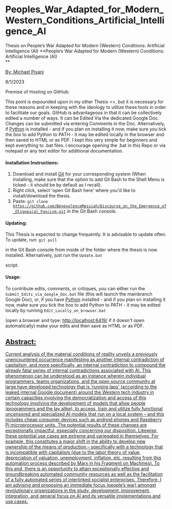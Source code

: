 # Peoples_War_Adapted_for_Modern_Western_Conditions_Artificial_Intelligence_AI
Thesis on People’s War Adapted for Modern (Western) Conditions: Artificial Intelligence (AI)
**People’s War Adapted for Modern (Western) Conditions: Artificial Intelligence (AI) \
**

<span style="text-decoration:underline;">By: Michael Pisani</span>

8/1/2023

Premise of Hosting on GitHub:

This point is expounded upon in my other Thesis <>, but it is necessary for these reasons and in keeping with the ideology to utilize these tools in order to facilitate our goals. GitHub is advantageous in that it can be collectively edited a number of ways. It can be Edited Via the dedicated Google Doc. Changes can be submitted via entering Comments in the Doc. Alternatively, if [Python](https://www.python.org/downloads/) is installed - and if you plan on installing it now, make sure you tick the box to add Python to PATH - it may be edited locally in the browser and then saved to HTML or as PDF. I kept this very simple for beginners and kept everything to .bat files. I encourage opening the .bat in this Repo or via notepad or any text editor for additional documentation.

<h4>Installation Instructions:</h4>

1. Download and install [Git](https://git-scm.com/downloads) for your corresponding system (When installing, make sure that the option to add Git Bash to the Shell Menu is ticked - it should be by default as I recall).
2. Right click, select 'open Git Bash here' where you'd like to install/download the thesis.
3. Paste: <code>git clone https://github.com/BenevolenceMessiah/Discourse_on_the_Emergence_of_Oligopical_Fascism.git</code> in the Git Bash console.

<h4>Updating:</h4>

This Thesis is expected to change frequently. It is advisable to update often. To update, run: `git pull`

in the Git Bash console from inside of the folder where the thesis is now installed. Alternatively, just run the `Update.bat`

script.

<h4>Usage:</h4>

To contribute edits, comments, or critiques, you can either run the `Submit_Edits_via_Google_Doc.bat` file (this will launch the mainbranch Google Doc), or, if you have [Python](https://www.python.org/downloads/) installed - and if you plan on installing it now, make sure you tick the box to add Python to PATH - it may be edited locally by running `Edit_Locally_on_browser.bat`

(open a browser and type: [http://localhost:6419/](http://localhost:6419/) if it doesn't open automatically) make your edits and then save as HTML or as PDF.

<span style="text-decoration:underline;">
<h2>Abstract:</h2>

Current analysis of the material conditions of reality unveils a previously unencountered occurrence manifesting as another internal contradiction of capitalism, and more specifically, an internal contradiction to compound the already fatal series of internal contradictions associated with AI. This phenomenon can be understood as an instance wherein individual programmers, teams organizations, and the open source community at large have developed technology that is ‘running laps’ (according to the[ leaked internal Google document](https://www.semianalysis.com/p/google-we-have-no-moat-and-neither)) around the Western tech industry in certain capacities involving the democratization and access of this technology involving the development of models that allow people (programmers and the lay alike), to access, train and utilize fully functional uncensored and specialized AI models that run on a local system – and this includes cheap consumer devices such as android phones and Raspberry Pi microprocessor units. The potential results of these changes are exceptionally impactful, especially concerning our disposition. Likewise, these potential use cases are extreme and variegated in themselves. For example, this constitutes a major shift in the ability to develop new ownership of the means of production – specifically with a technology that is incompatible with capitalism (due to the labor theory of value, depreciation of valuation, unemployment, inflation, etc. resulting from this automation process described by [Marx ](https://en.wikipedia.org/wiki/Karl_Marx)in his [Fragment on Machines](https://thenewobjectivity.com/pdf/marx.pdf)). To this end, there is an opportunity to attain exceptionally effective and groundbreaking automated community resources as well as the facilitation of a fully automated series of interlinked socialist enterprises. Therefore, I am advising and proposing an immediate focus ([people’s war](https://en.wikipedia.org/wiki/People%27s_war)) amongst revolutionary organizations in the study, development, improvement, integration, and general focus on [AI](https://en.wikipedia.org/wiki/Artificial_intelligence) and its versatile implementations and use cases.
